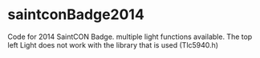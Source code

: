 saintconBadge2014
=================
Code for 2014 SaintCON Badge. multiple light functions available. 
The top left Light does not work with the library that is used (Tlc5940.h)
